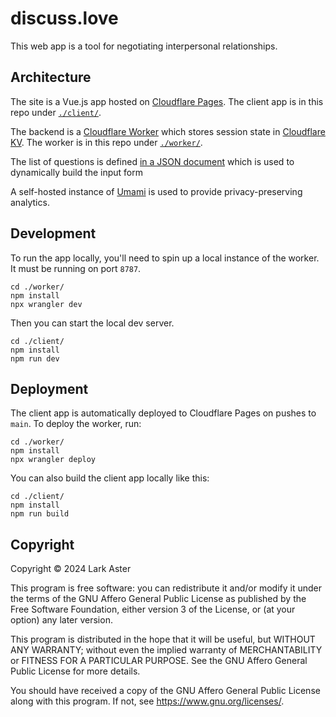 # discuss.love

This web app is a tool for negotiating interpersonal relationships.

## Architecture

The site is a Vue.js app hosted on [Cloudflare
Pages](https://developers.cloudflare.com/pages). The client app is in this repo
under [`./client/`](./client).

The backend is a [Cloudflare Worker](https://developers.cloudflare.com/workers/)
which stores session state in [Cloudflare
KV](https://developers.cloudflare.com/kv/). The worker is in this repo under
[`./worker/`](./worker).

The list of questions is defined [in a JSON
document](./client/src/assets/questions/relationship.json) which is used to
dynamically build the input form

A self-hosted instance of [Umami](https://umami.is/) is used to provide
privacy-preserving analytics.

## Development

To run the app locally, you'll need to spin up a local instance of the worker.
It must be running on port `8787`.

```shell
cd ./worker/
npm install
npx wrangler dev
```

Then you can start the local dev server.

```shell
cd ./client/
npm install
npm run dev
```

## Deployment

The client app is automatically deployed to Cloudflare Pages on pushes to
`main`. To deploy the worker, run:

```shell
cd ./worker/
npm install
npx wrangler deploy
```

You can also build the client app locally like this:

```shell
cd ./client/
npm install
npm run build
```

## Copyright

Copyright © 2024 Lark Aster

This program is free software: you can redistribute it and/or modify it under
the terms of the GNU Affero General Public License as published by the Free
Software Foundation, either version 3 of the License, or (at your option) any
later version.

This program is distributed in the hope that it will be useful, but WITHOUT ANY
WARRANTY; without even the implied warranty of MERCHANTABILITY or FITNESS FOR A
PARTICULAR PURPOSE. See the GNU Affero General Public License for more details.

You should have received a copy of the GNU Affero General Public License along
with this program. If not, see <https://www.gnu.org/licenses/>.
